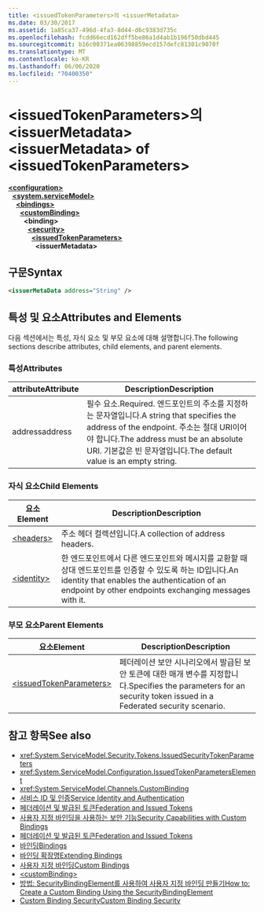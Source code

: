 ```yaml
---
title: <issuedTokenParameters>의 <issuerMetadata>
ms.date: 03/30/2017
ms.assetid: 1a85ca37-496d-4fa3-8d44-d6c9383d735c
ms.openlocfilehash: fcdd66ecd162dff5be86a1d4ab1b196f50dbd445
ms.sourcegitcommit: b16c00371ea06398859ecd157defc81301c9070f
ms.translationtype: MT
ms.contentlocale: ko-KR
ms.lasthandoff: 06/06/2020
ms.locfileid: "70400350"
---
```

# <a name="issuermetadata-of-issuedtokenparameters"></a><span data-ttu-id="b1875-102">\<issuedTokenParameters>의 \<issuerMetadata></span><span class="sxs-lookup"><span data-stu-id="b1875-102">\<issuerMetadata> of \<issuedTokenParameters></span></span>

[**\<configuration>**](../configuration-element.md)\
&nbsp;&nbsp;[**\<system.serviceModel>**](system-servicemodel.md)\
&nbsp;&nbsp;&nbsp;&nbsp;[**\<bindings>**](bindings.md)\
&nbsp;&nbsp;&nbsp;&nbsp;&nbsp;&nbsp;[**\<customBinding>**](custombinding.md)\
&nbsp;&nbsp;&nbsp;&nbsp;&nbsp;&nbsp;&nbsp;&nbsp;**\<binding>**\
&nbsp;&nbsp;&nbsp;&nbsp;&nbsp;&nbsp;&nbsp;&nbsp;&nbsp;&nbsp;[**\<security>**](security-of-custombinding.md)\
&nbsp;&nbsp;&nbsp;&nbsp;&nbsp;&nbsp;&nbsp;&nbsp;&nbsp;&nbsp;&nbsp;&nbsp;[**\<issuedTokenParameters>**](issuedtokenparameters.md)\
&nbsp;&nbsp;&nbsp;&nbsp;&nbsp;&nbsp;&nbsp;&nbsp;&nbsp;&nbsp;&nbsp;&nbsp;&nbsp;&nbsp;**\<issuerMetadata>**  
  
## <a name="syntax"></a><span data-ttu-id="b1875-103">구문</span><span class="sxs-lookup"><span data-stu-id="b1875-103">Syntax</span></span>  
  
```xml  
<issuerMetaData address="String" />
```  
  
## <a name="attributes-and-elements"></a><span data-ttu-id="b1875-104">특성 및 요소</span><span class="sxs-lookup"><span data-stu-id="b1875-104">Attributes and Elements</span></span>  
 <span data-ttu-id="b1875-105">다음 섹션에서는 특성, 자식 요소 및 부모 요소에 대해 설명합니다.</span><span class="sxs-lookup"><span data-stu-id="b1875-105">The following sections describe attributes, child elements, and parent elements.</span></span>  
  
### <a name="attributes"></a><span data-ttu-id="b1875-106">특성</span><span class="sxs-lookup"><span data-stu-id="b1875-106">Attributes</span></span>  
  
|<span data-ttu-id="b1875-107">attribute</span><span class="sxs-lookup"><span data-stu-id="b1875-107">Attribute</span></span>|<span data-ttu-id="b1875-108">Description</span><span class="sxs-lookup"><span data-stu-id="b1875-108">Description</span></span>|  
|---------------|-----------------|  
|<span data-ttu-id="b1875-109">address</span><span class="sxs-lookup"><span data-stu-id="b1875-109">address</span></span>|<span data-ttu-id="b1875-110">필수 요소.</span><span class="sxs-lookup"><span data-stu-id="b1875-110">Required.</span></span> <span data-ttu-id="b1875-111">엔드포인트의 주소를 지정하는 문자열입니다.</span><span class="sxs-lookup"><span data-stu-id="b1875-111">A string that specifies the address of the endpoint.</span></span> <span data-ttu-id="b1875-112">주소는 절대 URI이어야 합니다.</span><span class="sxs-lookup"><span data-stu-id="b1875-112">The address must be an absolute URI.</span></span> <span data-ttu-id="b1875-113">기본값은 빈 문자열입니다.</span><span class="sxs-lookup"><span data-stu-id="b1875-113">The default value is an empty string.</span></span>|  
  
### <a name="child-elements"></a><span data-ttu-id="b1875-114">자식 요소</span><span class="sxs-lookup"><span data-stu-id="b1875-114">Child Elements</span></span>  
  
|<span data-ttu-id="b1875-115">요소</span><span class="sxs-lookup"><span data-stu-id="b1875-115">Element</span></span>|<span data-ttu-id="b1875-116">Description</span><span class="sxs-lookup"><span data-stu-id="b1875-116">Description</span></span>|  
|-------------|-----------------|  
|[\<headers>](headers-element.md)|<span data-ttu-id="b1875-117">주소 헤더 컬렉션입니다.</span><span class="sxs-lookup"><span data-stu-id="b1875-117">A collection of address headers.</span></span>|  
|[\<identity>](identity.md)|<span data-ttu-id="b1875-118">한 엔드포인트에서 다른 엔드포인트와 메시지를 교환할 때 상대 엔드포인트를 인증할 수 있도록 하는 ID입니다.</span><span class="sxs-lookup"><span data-stu-id="b1875-118">An identity that enables the authentication of an endpoint by other endpoints exchanging messages with it.</span></span>|  
  
### <a name="parent-elements"></a><span data-ttu-id="b1875-119">부모 요소</span><span class="sxs-lookup"><span data-stu-id="b1875-119">Parent Elements</span></span>  
  
|<span data-ttu-id="b1875-120">요소</span><span class="sxs-lookup"><span data-stu-id="b1875-120">Element</span></span>|<span data-ttu-id="b1875-121">Description</span><span class="sxs-lookup"><span data-stu-id="b1875-121">Description</span></span>|  
|-------------|-----------------|  
|[\<issuedTokenParameters>](issuedtokenparameters.md)|<span data-ttu-id="b1875-122">페더레이션 보안 시나리오에서 발급된 보안 토큰에 대한 매개 변수를 지정합니다.</span><span class="sxs-lookup"><span data-stu-id="b1875-122">Specifies the parameters for an security token issued in a Federated security scenario.</span></span>|  
  
## <a name="see-also"></a><span data-ttu-id="b1875-123">참고 항목</span><span class="sxs-lookup"><span data-stu-id="b1875-123">See also</span></span>

- <xref:System.ServiceModel.Security.Tokens.IssuedSecurityTokenParameters>
- <xref:System.ServiceModel.Configuration.IssuedTokenParametersElement>
- <xref:System.ServiceModel.Channels.CustomBinding>
- [<span data-ttu-id="b1875-124">서비스 ID 및 인증</span><span class="sxs-lookup"><span data-stu-id="b1875-124">Service Identity and Authentication</span></span>](../../../wcf/feature-details/service-identity-and-authentication.md)
- [<span data-ttu-id="b1875-125">페더레이션 및 발급된 토큰</span><span class="sxs-lookup"><span data-stu-id="b1875-125">Federation and Issued Tokens</span></span>](../../../wcf/feature-details/federation-and-issued-tokens.md)
- [<span data-ttu-id="b1875-126">사용자 지정 바인딩을 사용하는 보안 기능</span><span class="sxs-lookup"><span data-stu-id="b1875-126">Security Capabilities with Custom Bindings</span></span>](../../../wcf/feature-details/security-capabilities-with-custom-bindings.md)
- [<span data-ttu-id="b1875-127">페더레이션 및 발급된 토큰</span><span class="sxs-lookup"><span data-stu-id="b1875-127">Federation and Issued Tokens</span></span>](../../../wcf/feature-details/federation-and-issued-tokens.md)
- [<span data-ttu-id="b1875-128">바인딩</span><span class="sxs-lookup"><span data-stu-id="b1875-128">Bindings</span></span>](../../../wcf/bindings.md)
- [<span data-ttu-id="b1875-129">바인딩 확장명</span><span class="sxs-lookup"><span data-stu-id="b1875-129">Extending Bindings</span></span>](../../../wcf/extending/extending-bindings.md)
- [<span data-ttu-id="b1875-130">사용자 지정 바인딩</span><span class="sxs-lookup"><span data-stu-id="b1875-130">Custom Bindings</span></span>](../../../wcf/extending/custom-bindings.md)
- [\<customBinding>](custombinding.md)
- [<span data-ttu-id="b1875-131">방법: SecurityBindingElement를 사용하여 사용자 지정 바인딩 만들기</span><span class="sxs-lookup"><span data-stu-id="b1875-131">How to: Create a Custom Binding Using the SecurityBindingElement</span></span>](../../../wcf/feature-details/how-to-create-a-custom-binding-using-the-securitybindingelement.md)
- [<span data-ttu-id="b1875-132">Custom Binding Security</span><span class="sxs-lookup"><span data-stu-id="b1875-132">Custom Binding Security</span></span>](../../../wcf/samples/custom-binding-security.md)
